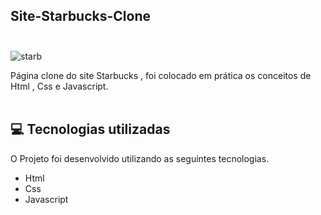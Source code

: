 ## Site-Starbucks-Clone <br/><br/>

![starb](https://user-images.githubusercontent.com/66651121/132108030-dfce63cd-5790-4c51-968d-bac8b126b74b.png)


Página clone do site Starbucks , foi colocado em prática os conceitos de Html , Css e Javascript. <br/> <br/>

## 💻 Tecnologias utilizadas

O Projeto foi desenvolvido utilizando as seguintes tecnologias.

- Html
- Css
- Javascript <br/><br/>
